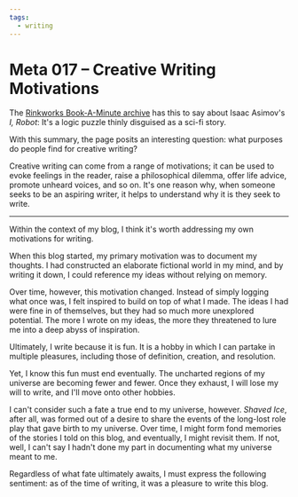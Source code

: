 ```yaml
---
tags:
  - writing
---
```


# Meta 017 – Creative Writing Motivations

The [Rinkworks Book-A-Minute archive](http://www.rinkworks.com/bookaminute/b/asimov.robot.shtml) has this to say about Isaac Asimov's _I, Robot_: It's a logic puzzle thinly disguised as a sci-fi story.

With this summary, the page posits an interesting question: what purposes do people find for creative writing?

Creative writing can come from a range of motivations; it can be used to evoke feelings in the reader, raise a philosophical dilemma, offer life advice, promote unheard voices, and so on. It's one reason why, when someone seeks to be an aspiring writer, it helps to understand why it is they seek to write.

---

Within the context of my blog, I think it's worth addressing my own motivations for writing.

When this blog started, my primary motivation was to document my thoughts. I had constructed an elaborate fictional world in my mind, and by writing it down, I could reference my ideas without relying on memory.

Over time, however, this motivation changed. Instead of simply logging what once was, I felt inspired to build on top of what I made. The ideas I had were fine in of themselves, but they had so much more unexplored potential. The more I wrote on my ideas, the more they threatened to lure me into a deep abyss of inspiration.

Ultimately, I write because it is fun. It is a hobby in which I can partake in multiple pleasures, including those of definition, creation, and resolution.

Yet, I know this fun must end eventually. The uncharted regions of my universe are becoming fewer and fewer. Once they exhaust, I will lose my will to write, and I'll move onto other hobbies.

I can't consider such a fate a true end to my universe, however. _Shaved Ice_, after all, was formed out of a desire to share the events of the long-lost role play that gave birth to my universe. Over time, I might form fond memories of the stories I told on this blog, and eventually, I might revisit them. If not, well, I can't say I hadn't done my part in documenting what my universe meant to me.

Regardless of what fate ultimately awaits, I must express the following sentiment: as of the time of writing, it was a pleasure to write this blog.
